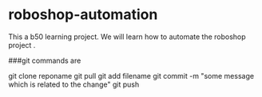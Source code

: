 # roboshop-automation

This a b50 learning project. We will learn how to automate the roboshop project .

###git commands are

git clone reponame
git pull
git add filename
git commit -m "some message which is related to the change"
git push
